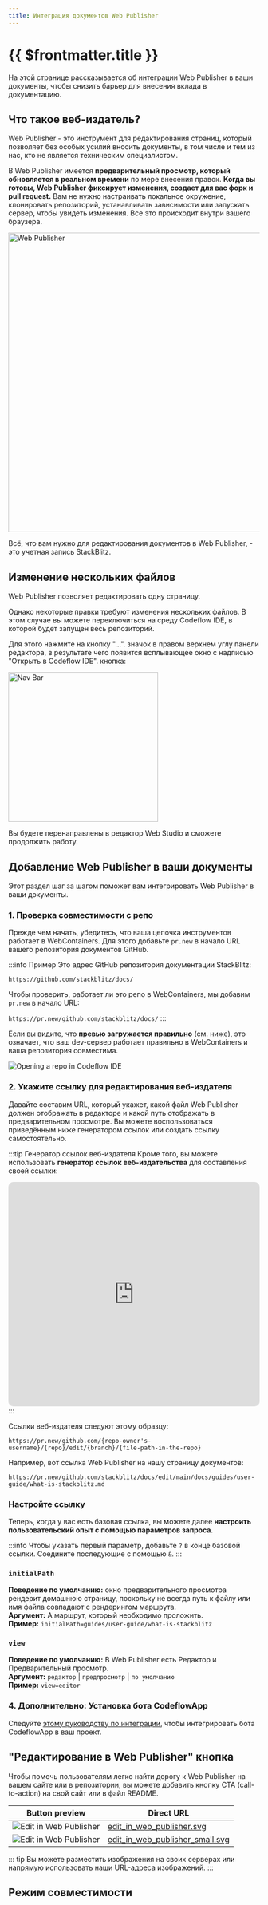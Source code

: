 ```yaml
---
title: Интеграция документов Web Publisher
---
```


# {{ $frontmatter.title }}

На этой странице рассказывается об интеграции Web Publisher в ваши документы, чтобы снизить барьер для внесения вклада в документацию.

## Что такое веб-издатель?

Web Publisher - это инструмент для редактирования страниц, который позволяет без особых усилий вносить документы, в том числе и тем из нас, кто не является техническим специалистом.

В Web Publisher имеется **предварительный просмотр, который обновляется в реальном времени** по мере внесения правок. **Когда вы готовы, Web Publisher фиксирует изменения, создает для вас форк и pull request.** Вам не нужно настраивать локальное окружение, клонировать репозиторий, устанавливать зависимости или запускать сервер, чтобы увидеть изменения. Все это происходит внутри вашего браузера.

<img lang="en" src="./assets/wp-whole.png" alt="Web Publisher" style="width: 600px"/>

Всё, что вам нужно для редактирования документов в Web Publisher, - это учетная запись StackBlitz.

## Изменение нескольких файлов

Web Publisher позволяет редактировать одну страницу. 

Однако некоторые правки требуют изменения нескольких файлов. В этом случае вы можете переключиться на среду Codeflow IDE, в которой будет запущен весь репозиторий.

Для этого нажмите на кнопку "...". значок в правом верхнем углу панели редактора, в результате чего появится всплывающее окно с надписью "Открыть в Codeflow IDE". кнопка:

<img lang="en" src="./assets/wp-open-in-ide-popup.png" alt="Nav Bar" style="width: 300px"/>

Вы будете перенаправлены в редактор Web Studio и сможете продолжить работу.

## Добавление Web Publisher в ваши документы

Этот раздел шаг за шагом поможет вам интегрировать Web Publisher в ваши документы.

### 1. Проверка совместимости с репо

Прежде чем начать, убедитесь, что ваша цепочка инструментов работает в WebContainers. Для этого добавьте `pr.new` в начало URL вашего репозитория документов GitHub. 

:::info Пример
Это адрес GitHub репозитория документации StackBlitz:

`https://github.com/stackblitz/docs/`

Чтобы проверить, работает ли это репо в WebContainers, мы добавим `pr.new` в начало URL:

`https://pr.new/github.com/stackblitz/docs/`
:::

Если вы видите, что **превью загружается правильно** (см. ниже), это означает, что ваш dev-сервер работает правильно в WebContainers и ваша репозитория совместима.

<img lang="en" src="./assets/codeflow-ide-opening-repo.gif" alt="Opening a repo in Codeflow IDE" />

### 2. Укажите ссылку для редактирования веб-издателя

Давайте составим URL, который укажет, какой файл Web Publisher должен отображать в редакторе и какой путь отображать в предварительном просмотре. Вы можете воспользоваться приведённым ниже генератором ссылок или создать ссылку самостоятельно.

:::tip Генератор ссылок веб-издателя
Кроме того, вы можете использовать **генератор ссылок веб-издательства** для составления своей ссылки:

<iframe src="https://stackblitz.com/edit/vue-c2wltp?embed=1&file=src/App.vue&hideExplorer=1&hideNavigation=1&view=preview&ctl=1" style="width:100%;height:450px;border:1px solid var(--vp-custom-block-tip-border);border-radius:10px"></iframe>
:::

Ссылки веб-издателя следуют этому образцу:


`https://pr.new/github.com/{repo-owner's-username}/{repo}/edit/{branch}/{file-path-in-the-repo}`


Например, вот ссылка Web Publisher на нашу страницу документов:

`https://pr.new/github.com/stackblitz/docs/edit/main/docs/guides/user-guide/what-is-stackblitz.md`

### Настройте ссылку
Теперь, когда у вас есть базовая ссылка, вы можете далее **настроить пользовательский опыт с помощью параметров запроса**. 

:::info
Чтобы указать первый параметр, добавьте `?` в конце базовой ссылки. Соедините последующие с помощью `&`. 
:::

### `initialPath`

<p>
    <b>Поведение по умолчанию:</b> окно предварительного просмотра рендерит домашнюю страницу, поскольку не всегда путь к файлу или имя файла совпадают с рендерингом маршрута.<br/>
    <b>Аргумент:</b> A маршрут, который необходимо проложить.<br/>
    <b>Пример:</b> <code>initialPath=guides/user-guide/what-is-stackblitz</code><br/>
</p>

### `view`

<p>
    <b>Поведение по умолчанию:</b> В Web Publisher есть Редактор и Предварительный просмотр. <br/>
    <b>Аргумент:</b> <code>редактор</code> | <code>предпросмотр</code> | <code>по умолчанию</code><br/>
    <b>Пример:</b> <code>view=editor</code><br/>
</p>

### 4. Дополнительно: Установка бота CodeflowApp

<!--@include: ./parts/codeflowapp-bot.md-->

<!--@include: ./parts/installing-codeflowapp.md-->

Следуйте [этому руководству по интеграции](./integrating-codeflowapp-bot.md), чтобы интегрировать бота CodeflowApp в ваш проект.

<!-- ### 5. Настройте "редактировать эту страницу"

Чтобы включить редактирование сайтов, созданных с помощью генераторов, необходимо изменить настройки по умолчанию. Обратитесь к таблице ниже, чтобы узнать, какие файлы нужно изменить. -->

## "Редактирование в Web Publisher" кнопка

Чтобы помочь пользователям легко найти дорогу к Web Publisher на вашем сайте или в репозитории, вы можете добавить кнопку CTA (call-to-action) на свой сайт или в файл README. 

| Button preview | Direct URL |
| --- | --- |
| <img alt="Edit in Web Publisher" src="/img/edit_in_web_publisher.svg" /> | <a href="/img/edit_in_web_publisher.svg" target="_blank">edit_in_web_publisher.svg</a> |
| <img alt="Edit in Web Publisher" src="/img/edit_in_web_publisher_small.svg" /> | <a href="/img/edit_in_web_publisher_small.svg" target="_blank">edit_in_web_publisher_small.svg</a> |

::: tip
Вы можете разместить изображения на своих серверах или напрямую использовать наши URL-адреса изображений.
:::

## Режим совместимости

<!--@include: ./parts/wp-compatibility-mode.md-->
